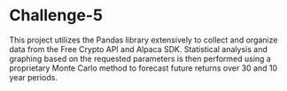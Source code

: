 # Challenge-5
This project utilizes the Pandas library extensively to collect and organize data from the Free Crypto API and Alpaca SDK. Statistical analysis and graphing based on the requested parameters is then performed using a proprietary Monte Carlo method to forecast future returns over 30 and 10 year periods.
